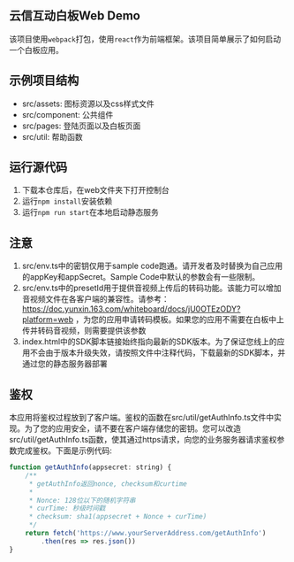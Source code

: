 ## 云信互动白板Web Demo

该项目使用`webpack`打包，使用`react`作为前端框架。该项目简单展示了如何启动一个白板应用。

## 示例项目结构
- src/assets: 图标资源以及css样式文件
- src/component: 公共组件
- src/pages: 登陆页面以及白板页面
- src/util: 帮助函数

## 运行源代码
1. 下载本仓库后，在web文件夹下打开控制台
2. 运行`npm install`安装依赖
3. 运行`npm run start`在本地启动静态服务

## 注意
1. src/env.ts中的密钥仅用于sample code跑通。请开发者及时替换为自己应用的appKey和appSecret。Sample Code中默认的参数会有一些限制。
2. src/env.ts中的presetId用于提供音视频上传后的转码功能。该能力可以增加音视频文件在各客户端的兼容性。请参考：https://doc.yunxin.163.com/whiteboard/docs/jU0OTEzODY?platform=web ，为您的应用申请转码模板。如果您的应用不需要在白板中上传并转码音视频，则需要提供该参数
3. index.html中的SDK脚本链接始终指向最新的SDK版本。为了保证您线上的应用不会由于版本升级失效，请按照文件中注释代码，下载最新的SDK脚本，并通过您的静态服务器部署


## 鉴权
本应用将鉴权过程放到了客户端。鉴权的函数在src/util/getAuthInfo.ts文件中实现。为了您的应用安全，请不要在客户端存储您的密钥。您可以改造src/util/getAuthInfo.ts函数，使其通过https请求，向您的业务服务器请求鉴权参数完成鉴权。下面是示例代码:
```js
function getAuthInfo(appsecret: string) {
    /**
     * getAuthInfo返回nonce, checksum和curtime
     * 
     * Nonce: 128位以下的随机字符串
     * curTime: 秒级时间戳
     * checksum: sha1(appsecret + Nonce + curTime)
     */
    return fetch('https://www.yourServerAddress.com/getAuthInfo')
        .then(res => res.json())
}

```
